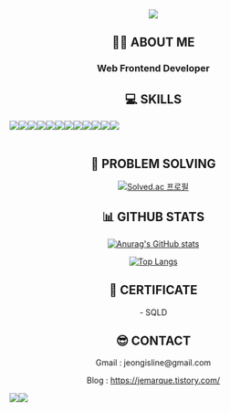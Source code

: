<div align=center>
<img src="https://capsule-render.vercel.app/api?type=cylinder&color=0:E34C26,10:DA5B0B,30:C6538C,75:3572A5,100:A371F7&height=150&section=header&text=I'm%20Eunseon&fontsize=40" />
<h2>👩‍💻 ABOUT ME</h2>
  <h3>Web Frontend Developer</h3>
  <p></p>
<h2>💻 SKILLS</h1>
<div style="display:flex; flex-direction:row;">
    <img src='https://img.shields.io/badge/JavaScript-F7DF1E?style=for-the-badge&logo=JavaScript&logoColor=white'>
  <img src='https://img.shields.io/badge/React-20232A?style=for-the-badge&logo=react&logoColor=61DAFB'>
  <img src='https://img.shields.io/badge/CSS3-1572B6?style=for-the-badge&logo=css3&logoColor=white'>
  <img src='https://img.shields.io/badge/Sass-CC6699?style=for-the-badge&logo=sass&logoColor=white'>
  <img src='https://img.shields.io/badge/Tailwind_CSS-38B2AC?style=for-the-badge&logo=tailwind-css&logoColor=white'>
  <img src='https://img.shields.io/badge/styled--components-DB7093?style=for-the-badge&logo=styled-components&logoColor=white'>
  <img src='https://img.shields.io/badge/Tailwind_CSS-38B2AC?style=for-the-badge&logo=tailwind-css&logoColor=white'>
  <img src='https://img.shields.io/badge/Redux-593D88?style=for-the-badge&logo=redux&logoColor=white'>
  <img src='https://img.shields.io/badge/Python-3776AB?style=for-the-badge&logo=python&logoColor=white'>
  <img src='https://img.shields.io/badge/GIT-E44C30?style=for-the-badge&logo=git&logoColor=white'>
  <img src='https://img.shields.io/badge/Notion-%23000000.svg?style=for-the-badge&logo=notion&logoColor=white'>
  <img src='https://img.shields.io/badge/Figma-F24E1E?style=for-the-badge&logo=figma&logoColor=white'>
</div>
<br/>

<h2>🚩 PROBLEM SOLVING</h2>

[![Solved.ac
프로필](http://mazassumnida.wtf/api/v2/generate_badge?boj=sseon21)](https://solved.ac/sseon21)

<h2>📊 GITHUB STATS</h2>

[![Anurag's GitHub stats](https://github-readme-stats.vercel.app/api?username=seon318)](https://github.com/anuraghazra/github-readme-stats)

[![Top Langs](https://github-readme-stats.vercel.app/api/top-langs/?username=seon318)](https://github.com/anuraghazra/github-readme-stats)

<h2>🔖 CERTIFICATE</h2>
- SQLD

<h2>😎 CONTACT</h2>
<p>Gmail : jeongisline@gmail.com</p>
<p>Blog : <a href='https://jemarque.tistory.com/'>https://jemarque.tistory.com/</a></p>
<div style="display:flex; flex-direction:row;">
  <a href='https://www.instagram.com/definition_of_seon?igsh=MWx4MWhzbmJwd3QxMg%3D%3D&utm_source=qr'> <img src='https://img.shields.io/badge/Instagram-E4405F?style=for-the-badge&logo=instagram&logoColor=white'> </a>
  <a href='https://youtube.com/@user-hb4ih8sz3d?si=YPIa5QCRtw7TztF_'> <img src='https://img.shields.io/badge/YouTube-FF0000?style=for-the-badge&logo=youtube&logoColor=white'></a>
</div>
